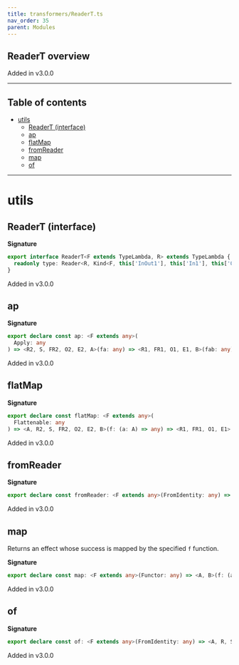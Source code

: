 ```yaml
---
title: transformers/ReaderT.ts
nav_order: 35
parent: Modules
---
```


## ReaderT overview

Added in v3.0.0

---

<h2 class="text-delta">Table of contents</h2>

- [utils](#utils)
  - [ReaderT (interface)](#readert-interface)
  - [ap](#ap)
  - [flatMap](#flatmap)
  - [fromReader](#fromreader)
  - [map](#map)
  - [of](#of)

---

# utils

## ReaderT (interface)

**Signature**

```ts
export interface ReaderT<F extends TypeLambda, R> extends TypeLambda {
  readonly type: Reader<R, Kind<F, this['InOut1'], this['In1'], this['Out3'], this['Out2'], this['Out1']>>
}
```

Added in v3.0.0

## ap

**Signature**

```ts
export declare const ap: <F extends any>(
  Apply: any
) => <R2, S, FR2, O2, E2, A>(fa: any) => <R1, FR1, O1, E1, B>(fab: any) => any
```

Added in v3.0.0

## flatMap

**Signature**

```ts
export declare const flatMap: <F extends any>(
  Flattenable: any
) => <A, R2, S, FR2, O2, E2, B>(f: (a: A) => any) => <R1, FR1, O1, E1>(ma: any) => any
```

Added in v3.0.0

## fromReader

**Signature**

```ts
export declare const fromReader: <F extends any>(FromIdentity: any) => <R, A, S>(fa: any) => any
```

Added in v3.0.0

## map

Returns an effect whose success is mapped by the specified `f` function.

**Signature**

```ts
export declare const map: <F extends any>(Functor: any) => <A, B>(f: (a: A) => B) => <R, S, FR, O, E>(fa: any) => any
```

Added in v3.0.0

## of

**Signature**

```ts
export declare const of: <F extends any>(FromIdentity: any) => <A, R, S, FR, O, E>(a: A) => any
```

Added in v3.0.0
